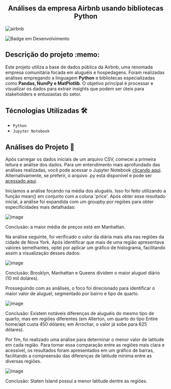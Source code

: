 <h2 align=center> Análises da empresa Airbnb usando bibliotecas Python </h2>

![airbnb](https://github.com/EduardoSymph/Airbnb-Python/assets/134222436/fc72d2db-8baf-49ae-98b8-148db1ce32a5)

![Badge em Desenvolvimento](https://img.shields.io/badge/Projeto-Conclu%C3%ADdo-brightgreen) 

<h2>Descrição do projeto :memo:</h2>

Este projeto utiliza a base de dados pública da Airbnb, uma renomada empresa comunitária focada em aluguéis e hospedagens. Foram realizadas análises empregando a linguagem <b>Python</b> e bibliotecas especializadas como <b>Pandas, NumPy e MatPlotlib</b>. O objetivo principal é processar e visualizar os dados para extrair insights que podem ser úteis para stakeholders e entusiastas do setor.

<h2>Técnologias Utilizadas 🛠️</h2>

- ``Python``
- ``Jupyter Notebook``

<h2>Análises do Projeto 🧐</h2>

Após carregar os dados iniciais de um arquivo CSV, comecei a primeira leitura e análise dos dados. Para um entendimento mais aprofundado das análises realizadas, você pode acessar o Jupyter Notebook <a href="https://github.com/EduardoSymph/Airbnb-Python/blob/main/airbnb_analises.ipynb" target="_blank"> clicando aqui</a>. Alternativamente, se preferir, o arquivo .py está disponível e pode ser <a href="https://github.com/EduardoSymph/Airbnb-Python/blob/main/airbnb_analises.py" target="_blank"> acessado aqui</a>.

Iniciamos a análise focando na média dos aluguéis. Isso foi feito utilizando a função mean() em conjunto com a coluna 'price'. Após obter esse resultado inicial, a análise foi expandida com um groupby por regiões para obter especificidades mais detalhadas:

![image](https://github.com/EduardoSymph/Airbnb-Python/assets/134222436/bd7d3cd1-704f-42b9-aa6d-127d21537a73)

Conclusão: a maior média de preços está em Manhattan.

Na análise seguinte, foi verificado o valor da diária mais alta nas regiões da cidade de Nova York. Após identificar que mais de uma região apresentava valores semelhantes, optei por aplicar um gráfico de histograma, facilitando assim a visualização desses dados:

![image](https://github.com/EduardoSymph/Airbnb-Python/assets/134222436/edb3bda1-3051-480c-9ede-b1266a65d1a6)

Conclusão: Brooklyn, Manhattan e Queens dividem o maior aluguel diário (10 mil doláres).

Prosseguindo com as análises, o foco foi direcionado para identificar o maior valor de aluguel, segmentado por bairro e tipo de quarto.

![image](https://github.com/EduardoSymph/Airbnb-Python/assets/134222436/6ea71b2e-b665-4f2d-9655-30a8225c3e4b)

Conclusão: Existem notáveis diferenças de aluguéis do mesmo tipo de quarto, mas em regiões diferentes (em Allerton, um quarto do tipo Entire home/apt custa 450 dólares; em Arrochar, o valor já sobe para 625 dólares).

Por fim, foi realizado uma análise para determinar o menor valor de latitude em cada região. Para tornar essa comparação entre as regiões mais clara e acessível, os resultados foram apresentados em um gráfico de barras, facilitando a compreensão das diferenças de latitude mínima entre as diversas regiões.

![image](https://github.com/EduardoSymph/Airbnb-Python/assets/134222436/815cd9b7-d18f-4d79-b982-ed95ce103e6b)

Conclusão: Staten Island possuí a menor latitude dentre as regiões.

